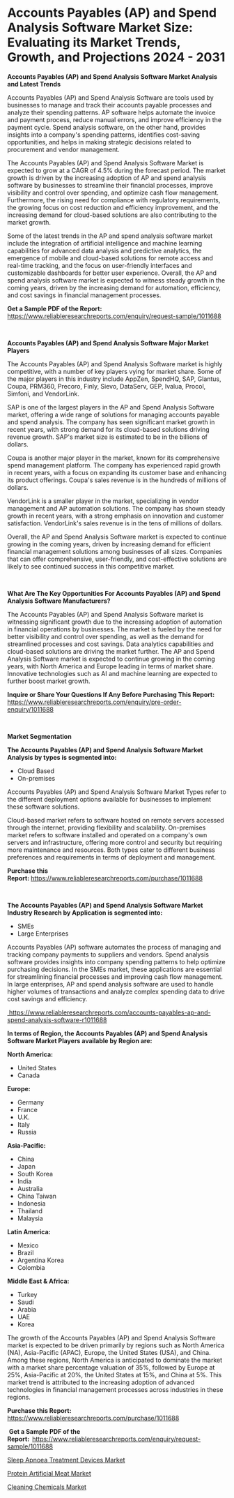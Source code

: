 <p><h1>Accounts Payables (AP) and Spend Analysis Software Market Size: Evaluating its Market Trends, Growth, and Projections 2024 - 2031</h1></p><p><strong>Accounts Payables (AP) and Spend Analysis Software Market Analysis and Latest Trends</strong></p>
<p><p>Accounts Payables (AP) and Spend Analysis Software are tools used by businesses to manage and track their accounts payable processes and analyze their spending patterns. AP software helps automate the invoice and payment process, reduce manual errors, and improve efficiency in the payment cycle. Spend analysis software, on the other hand, provides insights into a company's spending patterns, identifies cost-saving opportunities, and helps in making strategic decisions related to procurement and vendor management.</p><p>The Accounts Payables (AP) and Spend Analysis Software Market is expected to grow at a CAGR of 4.5% during the forecast period. The market growth is driven by the increasing adoption of AP and spend analysis software by businesses to streamline their financial processes, improve visibility and control over spending, and optimize cash flow management. Furthermore, the rising need for compliance with regulatory requirements, the growing focus on cost reduction and efficiency improvement, and the increasing demand for cloud-based solutions are also contributing to the market growth.</p><p>Some of the latest trends in the AP and spend analysis software market include the integration of artificial intelligence and machine learning capabilities for advanced data analysis and predictive analytics, the emergence of mobile and cloud-based solutions for remote access and real-time tracking, and the focus on user-friendly interfaces and customizable dashboards for better user experience. Overall, the AP and spend analysis software market is expected to witness steady growth in the coming years, driven by the increasing demand for automation, efficiency, and cost savings in financial management processes.</p></p>
<p><strong>Get a Sample PDF of the Report:&nbsp;</strong> <a href="https://www.reliableresearchreports.com/enquiry/request-sample/1011688">https://www.reliableresearchreports.com/enquiry/request-sample/1011688</a></p>
<p>&nbsp;</p>
<p><strong>Accounts Payables (AP) and Spend Analysis Software Major Market Players</strong></p>
<p><p>The Accounts Payables (AP) and Spend Analysis Software market is highly competitive, with a number of key players vying for market share. Some of the major players in this industry include AppZen, SpendHQ, SAP, Glantus, Coupa, PRM360, Precoro, Finly, Sievo, DataServ, GEP, Ivalua, Procol, Simfoni, and VendorLink.</p><p>SAP is one of the largest players in the AP and Spend Analysis Software market, offering a wide range of solutions for managing accounts payable and spend analysis. The company has seen significant market growth in recent years, with strong demand for its cloud-based solutions driving revenue growth. SAP's market size is estimated to be in the billions of dollars.</p><p>Coupa is another major player in the market, known for its comprehensive spend management platform. The company has experienced rapid growth in recent years, with a focus on expanding its customer base and enhancing its product offerings. Coupa's sales revenue is in the hundreds of millions of dollars.</p><p>VendorLink is a smaller player in the market, specializing in vendor management and AP automation solutions. The company has shown steady growth in recent years, with a strong emphasis on innovation and customer satisfaction. VendorLink's sales revenue is in the tens of millions of dollars.</p><p>Overall, the AP and Spend Analysis Software market is expected to continue growing in the coming years, driven by increasing demand for efficient financial management solutions among businesses of all sizes. Companies that can offer comprehensive, user-friendly, and cost-effective solutions are likely to see continued success in this competitive market.</p></p>
<p>&nbsp;</p>
<p><strong>What Are The Key Opportunities For Accounts Payables (AP) and Spend Analysis Software Manufacturers?</strong></p>
<p><p>The Accounts Payables (AP) and Spend Analysis Software market is witnessing significant growth due to the increasing adoption of automation in financial operations by businesses. The market is fueled by the need for better visibility and control over spending, as well as the demand for streamlined processes and cost savings. Data analytics capabilities and cloud-based solutions are driving the market further. The AP and Spend Analysis Software market is expected to continue growing in the coming years, with North America and Europe leading in terms of market share. Innovative technologies such as AI and machine learning are expected to further boost market growth.</p></p>
<p><strong>Inquire or Share Your Questions If Any Before Purchasing This Report:</strong> <a href="https://www.reliableresearchreports.com/enquiry/pre-order-enquiry/1011688">https://www.reliableresearchreports.com/enquiry/pre-order-enquiry/1011688</a></p>
<p>&nbsp;</p>
<p><strong>Market Segmentation</strong></p>
<p><strong>The Accounts Payables (AP) and Spend Analysis Software Market Analysis by types is segmented into:</strong></p>
<p><ul><li>Cloud Based</li><li>On-premises</li></ul></p>
<p><p>Accounts Payables (AP) and Spend Analysis Software Market Types refer to the different deployment options available for businesses to implement these software solutions. </p><p>Cloud-based market refers to software hosted on remote servers accessed through the internet, providing flexibility and scalability. On-premises market refers to software installed and operated on a company's own servers and infrastructure, offering more control and security but requiring more maintenance and resources. Both types cater to different business preferences and requirements in terms of deployment and management.</p></p>
<p><strong>Purchase this Report:&nbsp;</strong><a href="https://www.reliableresearchreports.com/purchase/1011688">https://www.reliableresearchreports.com/purchase/1011688</a></p>
<p>&nbsp;</p>
<p><strong>The Accounts Payables (AP) and Spend Analysis Software Market Industry Research by Application is segmented into:</strong></p>
<p><ul><li>SMEs</li><li>Large Enterprises</li></ul></p>
<p><p>Accounts Payables (AP) software automates the process of managing and tracking company payments to suppliers and vendors. Spend analysis software provides insights into company spending patterns to help optimize purchasing decisions. In the SMEs market, these applications are essential for streamlining financial processes and improving cash flow management. In large enterprises, AP and spend analysis software are used to handle higher volumes of transactions and analyze complex spending data to drive cost savings and efficiency.</p></p>
<p><a href="https://www.reliableresearchreports.com/accounts-payables-ap-and-spend-analysis-software-r1011688">&nbsp;https://www.reliableresearchreports.com/accounts-payables-ap-and-spend-analysis-software-r1011688</a></p>
<p><strong>In terms of Region, the Accounts Payables (AP) and Spend Analysis Software Market Players available by Region are:</strong></p>
<p>
    <p> <strong> North America: </strong>
        <ul>
            <li>United States</li>
            <li>Canada</li>
        </ul>
        </p> 
    <p> <strong> Europe: </strong>
        <ul>
            <li>Germany</li>
            <li>France</li>
            <li>U.K.</li>
            <li>Italy</li>
            <li>Russia</li>
        </ul>
        </p> 
    <p> <strong> Asia-Pacific: </strong>
        <ul>
            <li>China</li>
            <li>Japan</li>
            <li>South Korea</li>
            <li>India</li>
            <li>Australia</li>
            <li>China Taiwan</li>
            <li>Indonesia</li>
            <li>Thailand</li>
            <li>Malaysia</li>
        </ul>
        </p> 
    <p> <strong> Latin America: </strong>
        <ul>
            <li>Mexico</li>
            <li>Brazil</li>
            <li>Argentina Korea</li>
            <li>Colombia</li>
        </ul>
        </p> 
    <p> <strong> Middle East & Africa: </strong>
        <ul>
            <li>Turkey</li>
            <li>Saudi</li>
            <li>Arabia</li>
            <li>UAE</li>
            <li>Korea</li>
        </ul>
    </p>
    </p>
<p><p>The growth of the Accounts Payables (AP) and Spend Analysis Software market is expected to be driven primarily by regions such as North America (NA), Asia-Pacific (APAC), Europe, the United States (USA), and China. Among these regions, North America is anticipated to dominate the market with a market share percentage valuation of 35%, followed by Europe at 25%, Asia-Pacific at 20%, the United States at 15%, and China at 5%. This market trend is attributed to the increasing adoption of advanced technologies in financial management processes across industries in these regions.</p></p>
<p><strong>Purchase this Report: </strong><a href="https://www.reliableresearchreports.com/purchase/1011688">https://www.reliableresearchreports.com/purchase/1011688</a></p>
<p>&nbsp;<strong>Get a Sample PDF of the Report:&nbsp;&nbsp;</strong><a href="https://www.reliableresearchreports.com/enquiry/request-sample/1011688">https://www.reliableresearchreports.com/enquiry/request-sample/1011688</a></p>
<p><strong></strong></p>
<p><p><a href="https://www.linkedin.com/pulse/sleep-apnoea-treatment-devices-market-analysis-sze-forecasted-qaw2f?trackingId=hs4pblejX%2F%2FiX%2BJM5gKgRA%3D%3D">Sleep Apnoea Treatment Devices Market</a></p><p><a href="https://www.linkedin.com/pulse/decoding-protein-artificial-meat-market-metrics-share-trends-xq2sf?trackingId=ty4QBazxSJ3mSbQdqtpe8Q%3D%3D">Protein Artificial Meat Market</a></p><p><a href="https://issuu.com/reportprime-2/docs/cleaning-chemicals-market-size-2030.pptx">Cleaning Chemicals Market</a></p></p>